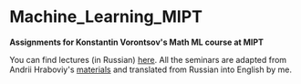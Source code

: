 # Machine_Learning_MIPT
**Assignments for Konstantin Vorontsov's Math ML course at MIPT**

You can find lectures (in Russian) [here](https://bit.ly/ML-Vorontsov).
All the seminars are adapted from Andrii Hraboviy's [materials](https://github.com/andriygav/MachineLearningSeminars) and translated from Russian into English by me.
